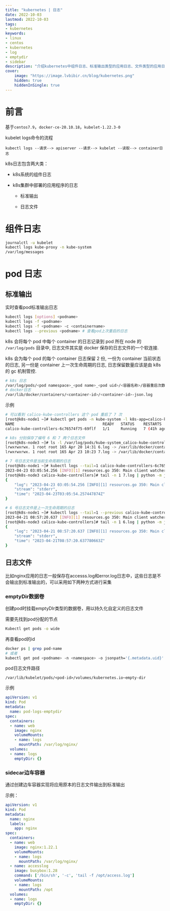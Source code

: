 ```yaml
---
title: "kubernetes | 日志" 
date: 2022-10-03
lastmod: 2022-10-03
tags: 
- kubernetes
keywords:
- linux
- centos
- kubernetes
- log
- emptydir
- sidebar
description: "介绍kubernetes中组件日志、标准输出类型的应用日志、文件类型的应用日志如何收集分析" 
cover:
    image: "https://image.lvbibir.cn/blog/kubernetes.png"
    hidden: true
    hiddenInSingle: true 
---
```

# 前言

基于`centos7.9`，`docker-ce-20.10.18`，`kubelet-1.22.3-0`

kubelet logs命令的流程

```
kubectl logs --请求--> apiserver --请求--> kubelet --读取--> container日志
```

k8s日志包含两大类：

- k8s系统的组件日志

- k8s集群中部署的应用程序的日志

  - 标准输出

  - 日志文件

# 组件日志

```bash
journalctl -u kubelet
kubectl logs kube-proxy -n kube-system
/var/log/messages
```

# pod 日志

## 标准输出

实时查看pod标准输出日志

```bash
kubectl logs [options] <podname>
kubectl logs -f <podname>
kubectl logs -f <podname> -c <containername>
kubectl logs --previous <podname> # 查看pod上次重启的日志
```

k8s 会将每个 pod 中每个 container 的日志记录到 pod 所在 node 的 `/var/log/pods` 目录中, 日志文件其实是 docker 保存的日志文件的一个软连接.

k8s 会为每个 pod 的每个 container 日志保留 2 份, 一份为 container 当前状态的日志, 另一份是 container 上一次生命周期的日志, 日志保留数量应该是由 k8s 的 gc 机制管控. 

```bash
# k8s 日志
/var/log/pods/<pod namespace>_<pod name>_<pod uid>/<容器名称>/容器重启次数.log
# docker日志
/var/lib/docker/containers/<container-id>/<container-id>-json.log
```

示例

```bash
# 可以看到 calico-kube-controllers 这个 pod 重启了 7 次
[root@k8s-node1 ~]# kubectl get pods -n kube-system -l k8s-app=calico-kube-controllers
NAME                                       READY   STATUS    RESTARTS      AGE
calico-kube-controllers-6c76574f75-69flf   1/1     Running   7 (41h ago)   4d1h

# k8s 分别保存了编号 6 和 7 两个日志文件
[root@k8s-node3 ~]# ls -l /var/log/pods/kube-system_calico-kube-controllers-6c76574f75-69flf_066e1042-97a4-4547-8d2d-6580cbad40c5/calico-kube-controllers/
lrwxrwxrwx. 1 root root 165 Apr 20 14:31 6.log -> /var/lib/docker/containers/8ed4865daa5d984d9b7e3412f61251ce1a5e12e295fce1f14ee341c3f79b1afe/8ed4865daa5d984d9b7e3412f61251ce1a5e12e295fce1f14ee341c3f79b1afe-json.log
lrwxrwxrwx. 1 root root 165 Apr 23 10:23 7.log -> /var/lib/docker/containers/c30d353ee464efd853968dcd1524933aa214294303e5a7cd7828b0e86f0e94ec/c30d353ee464efd853968dcd1524933aa214294303e5a7cd7828b0e86f0e94ec-json.log

# 7 号日志文件是当前生命周期的日志
[root@k8s-node1 ~]# kubectl logs --tail=1 calico-kube-controllers-6c76574f75-69flf -n kube-system
2023-04-23 03:05:54.256 [INFO][1] resources.go 350: Main client watcher loop
[root@k8s-node3 calico-kube-controllers]# tail -n 1 7.log | python -m json.tool
{
    "log": "2023-04-23 03:05:54.256 [INFO][1] resources.go 350: Main client watcher loop\n",
    "stream": "stderr",
    "time": "2023-04-23T03:05:54.257447874Z"
}

# 6 号日志文件是上一次生命周期的日志
[root@k8s-node1 ~]# kubectl logs --tail=1 --previous calico-kube-controllers-6c76574f75-69flf -n kube-system
2023-04-21 08:57:20.637 [INFO][1] resources.go 350: Main client watcher loop
[root@k8s-node3 calico-kube-controllers]# tail -n 1 6.log | python -m json.tool
{
    "log": "2023-04-21 08:57:20.637 [INFO][1] resources.go 350: Main client watcher loop\n",
    "stream": "stderr",
    "time": "2023-04-21T08:57:20.637780663Z"
}
```

## 日志文件

比如nginx应用的日志一般保存在accesss.log和error.log日志中，这些日志是不会输出到标准输出的，可以采用如下两种方式进行采集

### emptyDir数据卷

创建pod时挂载emptyDIr类型的数据卷，用以持久化自定义的日志文件

需要先找到pod分配的节点

```bash
Kubectl get pods -o wide
```

再查看pod的id

```bash
docker ps | grep pod-name 
# 或者
kubectl get pod <podname> -n <namespace> -o jsonpath='{.metadata.uid}'
```

pod日志文件路径

```
/var/lib/kubelet/pods/<pod-id>/volumes/kubernetes.io~empty-dir
```

示例

```yaml
apiVersion: v1
kind: Pod
metadata:
  name: pod-logs-emptydir
spec:
  containers:
  - name: web
    image: nginx
    volumeMounts:
    - name: logs
      mountPath: /var/log/nginx/
  volumes:
  - name: logs
    emptyDir: {}
```

### sidecar边车容器

通过创建边车容器实现将应用原本的日志文件输出到标准输出

示例：

```yaml
apiVersion: v1
kind: Pod
metadata:
  name: nginx
  labels:
    app: nginx
spec:
  containers:
  - name: web
    image: nginx:1.22.1
    volumeMounts:
    - name: logs
      mountPath: /var/log/nginx/
  - name: accesslog
    image: busybox:1.28
    command: ['/bin/sh', '-c', 'tail -f /opt/access.log']
    volumeMounts:
    - name: logs
      mountPath: /opt
  volumes:
  - name: logs
    emptyDir: {}
```
